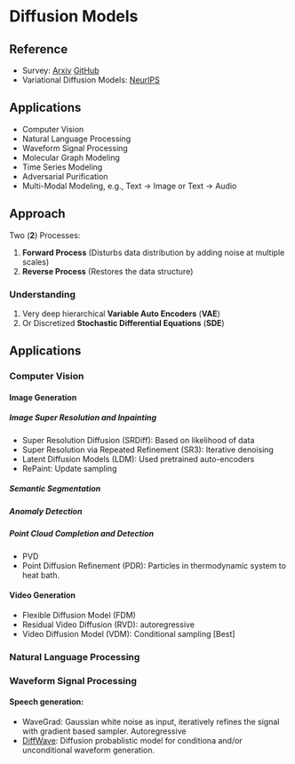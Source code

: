 # Diffusion Models 

## Reference

- Survey: [Arxiv](https://arxiv.org/pdf/2209.00796.pdf) [GitHub](https://github.com/YangLing0818/Diffusion-Models-Papers-Survey-Taxonomy)
- Variational Diffusion Models: [NeurIPS](https://proceedings.neurips.cc/paper/2021/file/b578f2a52a0229873fefc2a4b06377fa-Paper.pdf) 

## Applications

- Computer Vision
- Natural Language Processing
- Waveform Signal Processing
- Molecular Graph Modeling
- Time Series Modeling
- Adversarial Purification
- Multi-Modal Modeling, e.g., Text -> Image or Text -> Audio

## Approach

Two (**2**) Processes:
  1. **Forward Process** (Disturbs data distribution by adding noise at multiple scales)
  2. **Reverse Process** (Restores the data structure)


### Understanding
  1. Very deep hierarchical **Variable Auto Encoders** (**VAE**)
  2. Or Discretized **Stochastic Differential Equations** (**SDE**)


## Applications

### Computer Vision

#### Image Generation

##### Image Super Resolution and Inpainting

- Super Resolution Diffusion (SRDiff): Based on likelihood of data
- Super Resolution via Repeated Refinement (SR3): Iterative denoising
- Latent Diffusion Models (LDM): Used pretrained auto-encoders
- RePaint: Update sampling 

##### Semantic Segmentation

##### Anomaly Detection

##### Point Cloud Completion and Detection

- PVD
- Point Diffusion Refinement (PDR): Particles in thermodynamic system to heat bath.

#### Video Generation

- Flexible Diffusion Model (FDM)
- Residual Video Diffusion (RVD): autoregressive
- Video Diffusion Model (VDM): Conditional sampling [Best]

### Natural Language Processing

### Waveform Signal Processing 

#### Speech generation:

- WaveGrad: Gaussian white noise as input, iteratively refines the signal with gradient based sampler. Autoregressive
- [DiffWave](https:://arxiv.org/pdf/2009.09761.pdf): Diffusion probablistic model for conditiona and/or unconditional waveform generation. 

